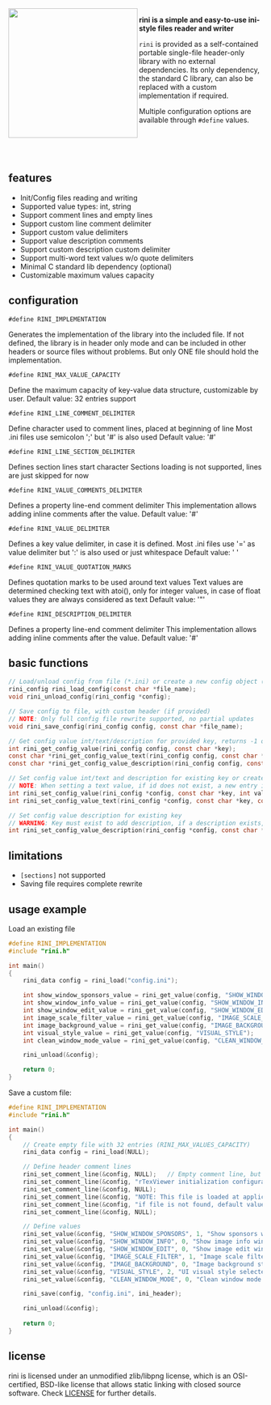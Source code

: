 <img align="left" src="https://github.com/raysan5/rini/blob/main/logo/rini_256x256.png" width=256>

**rini is a simple and easy-to-use ini-style files reader and writer**

`rini` is provided as a self-contained portable single-file header-only library with no external dependencies. 
Its only dependency, the standard C library, can also be replaced with a custom implementation if required.

Multiple configuration options are available through `#define` values.

<br>
<br>
<br>

## features

 - Init/Config files reading and writing
 - Supported value types: int, string
 - Support comment lines and empty lines
 - Support custom line comment delimiter
 - Support custom value delimiters
 - Support value description comments
 - Support custom description custom delimiter
 - Support multi-word text values w/o quote delimiters
 - Minimal C standard lib dependency (optional)
 - Customizable maximum values capacity

## configuration

`#define RINI_IMPLEMENTATION`

Generates the implementation of the library into the included file.
If not defined, the library is in header only mode and can be included in other headers
or source files without problems. But only ONE file should hold the implementation.

`#define RINI_MAX_VALUE_CAPACITY`

Define the maximum capacity of key-value data structure, customizable by user.
Default value: 32 entries support

`#define RINI_LINE_COMMENT_DELIMITER`

Define character used to comment lines, placed at beginning of line
Most .ini files use semicolon ';' but '#' is also used
Default value: '#'

`#define RINI_LINE_SECTION_DELIMITER`

Defines section lines start character
Sections loading is not supported, lines are just skipped for now

`#define RINI_VALUE_COMMENTS_DELIMITER`

Defines a property line-end comment delimiter
This implementation allows adding inline comments after the value.
Default value: '#'

`#define RINI_VALUE_DELIMITER`

Defines a key value delimiter, in case it is defined.
Most .ini files use '=' as value delimiter but ':' is also used or just whitespace
Default value: ' '

`#define RINI_VALUE_QUOTATION_MARKS`

Defines quotation marks to be used around text values 
Text values are determined checking text with atoi(), only for integer values,
in case of float values they are always considered as text
Default value: '\"'

`#define RINI_DESCRIPTION_DELIMITER`

Defines a property line-end comment delimiter
This implementation allows adding inline comments after the value.
Default value: '#'
 
## basic functions

```c
// Load/unload config from file (*.ini) or create a new config object (pass NULL)
rini_config rini_load_config(const char *file_name);            
void rini_unload_config(rini_config *config);

// Save config to file, with custom header (if provided)
// NOTE: Only full config file rewrite supported, no partial updates
void rini_save_config(rini_config config, const char *file_name);

// Get config value int/text/description for provided key, returns -1 or NULL if not found
int rini_get_config_value(rini_config config, const char *key);
const char *rini_get_config_value_text(rini_config config, const char *key); 
const char *rini_get_config_value_description(rini_config config, const char *key);

// Set config value int/text and description for existing key or create a new entry
// NOTE: When setting a text value, if id does not exist, a new entry is automatically created
int rini_set_config_value(rini_config *config, const char *key, int value, const char *desc);
int rini_set_config_value_text(rini_config *config, const char *key, const char *text, const char *desc); 

// Set config value description for existing key
// WARNING: Key must exist to add description, if a description exists, it is updated
int rini_set_config_value_description(rini_config *config, const char *key, const char *desc); 
```

## limitations

 - `[sections]` not supported
 - Saving file requires complete rewrite

## usage example

Load an existing file
```c
#define RINI_IMPLEMENTATION
#include "rini.h"

int main()
{
    rini_data config = rini_load("config.ini");

    int show_window_sponsors_value = rini_get_value(config, "SHOW_WINDOW_SPONSORS");
    int show_window_info_value = rini_get_value(config, "SHOW_WINDOW_INFO");
    int show_window_edit_value = rini_get_value(config, "SHOW_WINDOW_EDIT");
    int image_scale_filter_value = rini_get_value(config, "IMAGE_SCALE_FILTER");
    int image_background_value = rini_get_value(config, "IMAGE_BACKGROUND");
    int visual_style_value = rini_get_value(config, "VISUAL_STYLE");
    int clean_window_mode_value = rini_get_value(config, "CLEAN_WINDOW_MODE");

    rini_unload(&config);

    return 0;
}
```

Save a custom file:
```c
#define RINI_IMPLEMENTATION
#include "rini.h"

int main()
{
    // Create empty file with 32 entries (RINI_MAX_VALUES_CAPACITY)
    rini_data config = rini_load(NULL);

    // Define header comment lines
    rini_set_comment_line(&config, NULL);   // Empty comment line, but including comment prefix delimiter
    rini_set_comment_line(&config, "rTexViewer initialization configuration options");
    rini_set_comment_line(&config, NULL);
    rini_set_comment_line(&config, "NOTE: This file is loaded at application startup,");
    rini_set_comment_line(&config, "if file is not found, default values are applied");
    rini_set_comment_line(&config, NULL);

    // Define values
    rini_set_value(&config, "SHOW_WINDOW_SPONSORS", 1, "Show sponsors window at initialization");
    rini_set_value(&config, "SHOW_WINDOW_INFO", 0, "Show image info window");
    rini_set_value(&config, "SHOW_WINDOW_EDIT", 0, "Show image edit window");
    rini_set_value(&config, "IMAGE_SCALE_FILTER", 1, "Image scale filter enabled: 0-Point, 1-Bilinear");
    rini_set_value(&config, "IMAGE_BACKGROUND", 0, "Image background style: 0-None, 1-Checked, 2-Black, 3-Magenta");
    rini_set_value(&config, "VISUAL_STYLE", 2, "UI visual style selected: 0-9");
    rini_set_value(&config, "CLEAN_WINDOW_MODE", 0, "Clean window mode enabled");

    rini_save(config, "config.ini", ini_header);

    rini_unload(&config);
    
    return 0;
}
```

## license

rini is licensed under an unmodified zlib/libpng license, which is an OSI-certified, BSD-like license that allows static linking with closed source software. Check [LICENSE](LICENSE) for further details.
